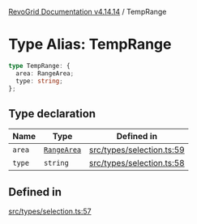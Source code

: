 [RevoGrid Documentation v4.14.14](README.md) / TempRange

# Type Alias: TempRange

```ts
type TempRange: {
  area: RangeArea;
  type: string;
};
```

## Type declaration

| Name | Type | Defined in |
| ------ | ------ | ------ |
| `area` | [`RangeArea`](TypeAlias.RangeArea.md) | [src/types/selection.ts:59](https://github.com/revolist/revogrid/blob/fdfe81f10fb07db00151f14190ac038aded766a8/src/types/selection.ts#L59) |
| `type` | `string` | [src/types/selection.ts:58](https://github.com/revolist/revogrid/blob/fdfe81f10fb07db00151f14190ac038aded766a8/src/types/selection.ts#L58) |

## Defined in

[src/types/selection.ts:57](https://github.com/revolist/revogrid/blob/fdfe81f10fb07db00151f14190ac038aded766a8/src/types/selection.ts#L57)
